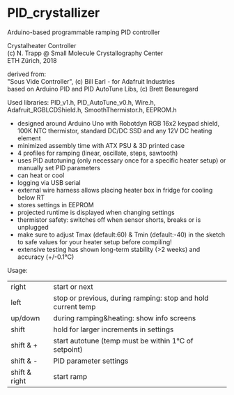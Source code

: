 # PID_crystallizer
Arduino-based programmable ramping PID controller 
<p>
Crystalheater Controller<br>
(c) N. Trapp @ Small Molecule Crystallography Center<br>
ETH Zürich, 2018<br>
</p>
<p>  
derived from:<br>
"Sous Vide Controller", (c) Bill Earl - for Adafruit Industries<br>
based on Arduino PID and PID AutoTune Libs, (c) Brett Beauregard<br>
</p>
<p>
 Used libraries: PID_v1.h, PID_AutoTune_v0.h, Wire.h, Adafruit_RGBLCDShield.h, SmoothThermistor.h, EEPROM.h
</p>
<p>
<ul>
  <li>designed around Arduino Uno with Robotdyn RGB 16x2 keypad shield, 100K NTC thermistor, standard DC/DC SSD and any 12V DC heating element</li>
  <li>minimized assembly time with ATX PSU & 3D printed case</li>
  <li>4 profiles for ramping (linear, oscillate, steps, sawtooth)</li>
  <li>uses PID autotuning (only necessary once for a specific heater setup) or manually set PID parameters</li>
  <li>can heat or cool</li>
  <li>logging via USB serial</li>
  <li>external wire harness allows placing heater box in fridge for cooling below RT</li>
  <li>stores settings in EEPROM</li>
  <li>projected runtime is displayed when changing settings</li>
  <li>thermistor safety: switches off when sensor shorts, breaks or is unplugged</li>
  <li>make sure to adjust Tmax (default:60) & Tmin (default:-40) in the sketch to safe values for your heater setup before compiling!</li>
  <li>extensive testing has shown long-term stability (>2 weeks) and accuracy (+/-0.1°C)</li>
</ul>
</p>

Usage:<br>
<table style="">
  
  <tr>
   <td>right</td><td>start or next</td>
  </tr>
  <tr>   
   <td>left</td><td>stop or previous, during ramping: stop and hold current temp</td>
  </tr>
  <tr>
   <td>up/down</td><td>during ramping&heating: show info screens</td>
  </tr>
  <tr>
   <td>shift</td><td>hold for larger increments in settings</td>
  </tr>
  <tr>
   <td>shift & +</td><td>start autotune (temp must be within 1°C of setpoint)</td>
  </tr>
  <tr>
   <td>shift & -</td><td>PID parameter settings</td>
  </tr>
  <tr>
   <td>shift & right</td><td>start ramp</td>
  </tr>
</table>
